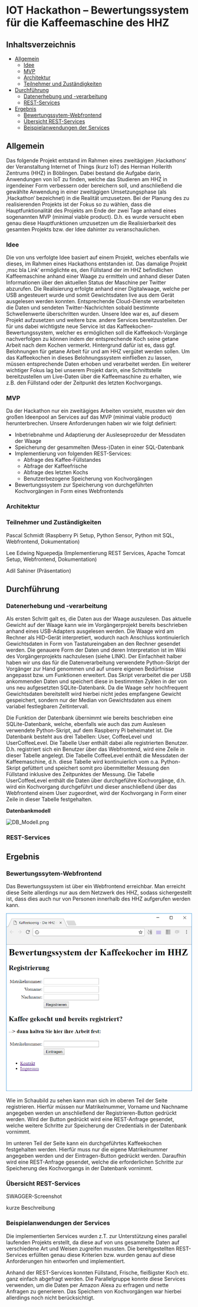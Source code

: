 # IOT Hackathon – Bewertungssystem für die Kaffeemaschine des HHZ

## Inhaltsverzeichnis
- [Allgemein](#allgemein)
  * [Idee](#idee)
  * [MVP](#mvp)
  * [Architektur](#architektur)
  * [Teilnehmer und Zuständigkeiten](#teilnehmer-und-zuständigkeiten)
- [Durchführung](#durchführung)
  * [Datenerhebung und -verarbeitung](#datenerhebung-und--verarbeitung)
  * [REST-Services](#rest-services)
- [Ergebnis](#ergebnis)
  * [Bewertungssytem-Webfrontend](#bewertungssytem-webfrontend)
  * [Übersicht REST-Services](#Übersicht-rest-services)
  * [Beispielanwendungen der Services](#beispielanwendungen-der-services)


## Allgemein
Das folgende Projekt entstand im Rahmen eines zweitägigen ‚Hackathons‘ der Veranstaltung Internet of Things (kurz IoT) des Herman Hollerith Zentrums (HHZ) in Böblingen. Dabei bestand die Aufgabe darin, Anwendungen von IoT zu finden, welche das Studieren am HHZ in irgendeiner Form verbessern oder bereichern soll, und anschließend die gewählte Anwendung in einer zweitägigen Umsetzungsphase (als ‚Hackathon‘ bezeichnet) in die Realität umzusetzen.
Bei der Planung des zu realisierenden Projekts ist der Fokus so zu wählen, dass die Hauptfunktionalität des Projekts am Ende der zwei Tage anhand eines sogenannten MVP (minimal viable product). D.h. es wurde versucht eben genau diese Hauptfunktionen umzusetzen um die Realisierbarkeit des gesamten Projekts bzw. der Idee dahinter zu veranschaulichen.

### Idee
Die von uns verfolgte Idee basiert auf einem Projekt, welches ebenfalls wie dieses, im Rahmen eines Hackathons entstanden ist. Das damalige Projekt ‚msc bla Link‘ ermöglichte es, den Füllstand der im HHZ befindlichen Kaffeemaschine anhand einer Waage zu ermitteln und anhand dieser Daten Informationen über den aktuellen Status der Maschine per Twitter abzurufen.
Die Realisierung erfolgte anhand einer Digitalwaage, welche per USB angesteuert wurde und somit Gewichtsdaten live aus dem Gerät ausgelesen werden konnten. Entsprechende Cloud-Dienste verarbeiteten die Daten und sendeten Twitter-Nachrichten sobald bestimmte Schwellenwerte überschritten wurden.
Unsere Idee war es, auf diesem Projekt aufzusetzen und weitere bzw. andere Services bereitzustellen. Der für uns dabei wichtigste neue Service ist das Kaffeekochen-Bewertungssystem, welcher es ermöglichen soll die Kaffeekoch-Vorgänge nachverfolgen zu können indem der entsprechende Koch seine getane Arbeit nach dem Kochen vermerkt.
Hintergrund dafür ist es, dass ggf. Belohnungen für getane Arbeit für und am HHZ vergütet werden sollen. Um das Kaffeekochen in dieses Belohnungssystem einfließen zu lassen, müssen entsprechende Daten erhoben und verarbeitet werden.
Ein weiterer wichtiger Fokus lag bei unserem Projekt darin, eine Schnittstelle bereitzustellen um Live-Daten über die Kaffeemaschine zu erhalten, wie z.B. den Füllstand oder der Zeitpunkt des letzten Kochvorgangs.

### MVP
Da der Hackathon nur ein zweitägiges Arbeiten vorsieht, mussten wir den großen Ideenpool an Services auf das MVP (minimal viable product) herunterbrechen.
Unsere Anforderungen haben wir wie folgt definiert:

* Inbetriebnahme und Adaptierung der Ausleseprozedur der Messdaten der Waage
* Speicherung der gesammelten (Mess-)Daten in einer SQL-Datenbank
* Implementierung von folgenden REST-Services:
	* Abfrage des Kaffee-Füllstandes
	* Abfrage der Kaffeefrische
	* Abfrage des letzten Kochs
	* Benutzerbezogene Speicherung von Kochvorgängen
* Bewertungssystem zur Speicherung von durchgeführten Kochvorgängen in Form eines Webfrontends

### Architektur
### Teilnehmer und Zuständigkeiten
Pascal Schmidt (Raspberry Pi Setup, Python Sensor, Python mit SQL, Webfrontend, Dokumentation) 

Lee Edwing Nguepedja (Implementierung REST Services, Apache Tomcat Setup, Webfrontend, Dokumentation) 

Adil Sahiner (Präsentation)

## Durchführung
### Datenerhebung und -verarbeitung
Als ersten Schritt galt es, die Daten aus der Waage auszulesen. Das aktuelle Gewicht auf der Waage kann wie im Vorgängerprojekt bereits beschrieben anhand eines USB-Adapters ausgelesen werden. Die Waage wird am Rechner als HID-Gerät interpretiert, wodurch  nach Anschluss kontinuierlich Gewichtsdaten in Form von Tastatureingaben an den Rechner gesendet werden.
Die genauere Form der Daten und deren Interpretation ist im Wiki des Vorgängerprojekts nachzulesen (siehe LINK).
Der Einfachheit halber haben wir uns das für die Datenverarbeitung verwendete Python-Skript der Vorgänger zur Hand genommen und auf unsere eigenen Bedürfnisse angepasst bzw. um Funktionen erweitert.
Das Skript verarbeitet die per USB ankommenden Daten und speichert diese in bestimmten Zyklen in der von uns neu aufgesetzten SQLite-Datenbank. Da die Waage sehr hochfrequent Gewichtsdaten bereitstellt wird hierbei nicht jedes empfangene Gewicht gespeichert, sondern nur der Median von Gewichtsdaten aus einem variabel festlegbaren Zeitintervall.

Die Funktion der Datenbank übernimmt wie bereits beschrieben eine SQLite-Datenbank, welche, ebenfalls wie auch das zum Auslesen verwendete Python-Skript, auf dem Raspberry Pi beheimatet ist.
Die Datenbank besteht aus drei Tabellen: User, CoffeeLevel und UserCoffeeLevel.
Die Tabelle User enthält dabei alle registrierten Benutzer. D.h. registriert sich ein Benutzer über das Webfrontend, wird eine Zeile in dieser Tabelle angelegt.
Die Tabelle CoffeeLevel enthält die Messdaten der Kaffeemaschine, d.h. diese Tabelle wird kontinuierlich vom o.a. Python-Skript gefüttert und speichert somit pro übermittelter Messung den Füllstand inklusive des Zeitpunktes der Messung.
Die Tabelle UserCoffeeLevel enthält die Daten über durchgeführe Kochvorgänge, d.h. wird ein Kochvorgang durchgeführt und dieser anschließend über das Webfrontend einem User zugeordnet, wird der Kochvorgang in Form einer Zeile in dieser Tabelle festgehalten.

**Datenbankmodell**

![DB_Modell.png](https://github.com/Leedwing/msc-iot-coffeemashine-rewarding-system/blob/master/DB_Modell.png)


### REST-Services

## Ergebnis
### Bewertungssytem-Webfrontend
Das Bewertungssystem ist über ein Webfrontend erreichbar. Man erreicht diese Seite allerdings nur aus dem Netzwerk des HHZ, sodass sichergestellt ist, dass dies auch nur von Personen innerhalb des HHZ aufgerufen werden kann.

![Webfrontend_Bewertungssystem.png](https://github.com/Leedwing/msc-iot-coffeemashine-rewarding-system/blob/master/Webfrontend_Bewertungssystem.png?raw=true)

Wie im Schaubild zu sehen kann man sich im oberen Teil der Seite registrieren. Hierfür müssen nur Matrikelnummer, Vorname und Nachname angegeben werden un anschließend der Registrieren-Button gedrückt werden.
Wird der Button gedrückt wird eine REST-Anfrage gesendet, welche weitere Schritte zur Speicherung der Credentials in der Datenbank vornimmt.

Im unteren Teil der Seite kann ein durchgeführtes Kaffeekochen festgehalten werden. Hierfür muss nur die eigene Matrikelnummer angegeben werden und der Eintragen-Button gedrückt werden. Daraufhin wird eine REST-Anfrage gesendet, welche die erforderlichen Schritte zur Speicherung des Kochvorgangs in der Datenbank vornimmt.

### Übersicht REST-Services
SWAGGER-Screenshot

kurze Beschreibung

### Beispielanwendungen der Services
Die implementierten Services wurden z.T. zur Unterstützung eines parallel laufenden Projekts erstellt, da diese auf von uns gesammelte Daten auf verschiedene Art und Weisen zugreifen mussten. Die bereitgestellten REST-Services erfüllten genau diese Kriterien bzw. wurden genau auf diese Anforderungen hin entworfen und implementiert.

Anhand der REST-Services konnten Füllstand, Frische, fleißigster Koch etc. ganz einfach abgefragt werden. Die Parallelgruppe konnte diese Services verwenden, um die Daten per Amazon Alexa zu erfragen und nette Anfragen zu generieren.
Das Speichern von Kochvorgängen war hierbei allerdings noch nicht berücksichtigt.



